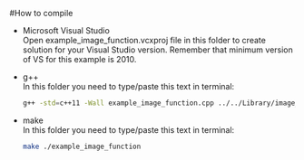 #How to compile    
- Microsoft Visual Studio    
Open example_image_function.vcxproj file in this folder to create solution for your Visual Studio version. Remember that minimum version of VS for this example is 2010.

- g++    
In this folder you need to type/paste this text in terminal:    
	```bash
	g++ -std=c++11 -Wall example_image_function.cpp ../../Library/image_function.cpp -o application
	```

- make    
In this folder you need to type/paste this text in terminal:    
	```bash
	make ./example_image_function
	```
